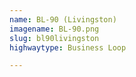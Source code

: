 ```yaml
---
name: BL-90 (Livingston)
imagename: BL-90.png
slug: bl90livingston
highwaytype: Business Loop

---
```

